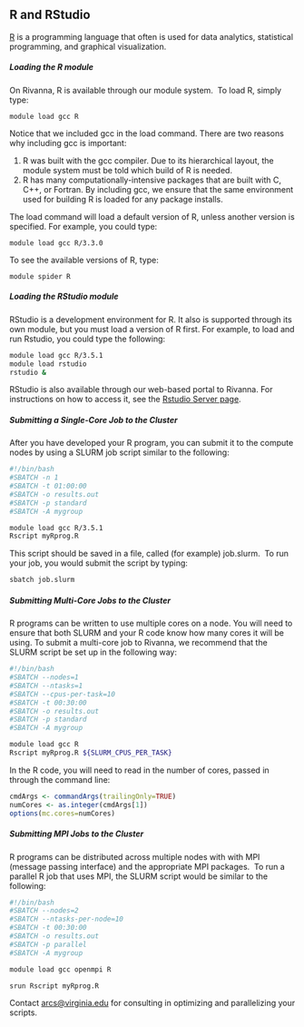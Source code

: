 
## R and RStudio

[R]( https://www.r-project.org/) is a programming language that often is used for data analytics, statistical programming, and graphical visualization.


##### Loading the R module
On Rivanna, R is available through our module system.  To load R, simply type:

`
module load gcc R
`

Notice that we included gcc in the load command. There are two reasons why including gcc is important:
1.  R was built with the gcc compiler.  Due to its hierarchical layout, the module system must be told which build of R is needed.
2.  R has many computationally-intensive packages that are built with C, C++, or Fortran. By including gcc, we ensure that the same environment used for building R is loaded for any package installs.

The load command will load a default version of R, unless another version is specified.  For example, you could type:

`
module load gcc R/3.3.0
`

To see the available versions of R, type:

`
module spider R
`

##### Loading the RStudio module

RStudio is a development environment for R.  It also is supported through its own module, but you must load a version of R first. For example, to load and run Rstudio, you could type the following:

```bash
module load gcc R/3.5.1 
module load rstudio 
rstudio & 
```

RStudio is also available through our web-based portal to Rivanna.  For instructions on how to access it, see the [Rstudio Server page](https://arcs.virginia.edu/rstudio-server).  



##### Submitting a Single-Core Job to the Cluster
After you have developed your R program, you can submit it to the compute nodes by using a SLURM job script similar to the following: 

```bash
#!/bin/bash
#SBATCH -n 1
#SBATCH -t 01:00:00
#SBATCH -o results.out
#SBATCH -p standard
#SBATCH -A mygroup

module load gcc R/3.5.1
Rscript myRprog.R
```
This script should be saved in a file, called (for example) job.slurm.  To run your job, you would submit the script by typing:

```bash
sbatch job.slurm
```



##### Submitting Multi-Core Jobs to the Cluster
R programs can be written to use multiple cores on a node.  You will need to ensure that both SLURM and your R code know how many cores it will be using.  To submit a multi-core job to Rivanna, we recommend that the SLURM script be set up in the following way:

```bash
#!/bin/bash
#SBATCH --nodes=1
#SBATCH --ntasks=1
#SBATCH --cpus-per-task=10      
#SBATCH -t 00:30:00
#SBATCH -o results.out
#SBATCH -p standard
#SBATCH -A mygroup

module load gcc R
Rscript myRprog.R ${SLURM_CPUS_PER_TASK}
```

In the R code, you will need to read in the number of cores, passed in through the command line:


```R
cmdArgs <- commandArgs(trailingOnly=TRUE)
numCores <- as.integer(cmdArgs[1])
options(mc.cores=numCores) 
```



##### Submitting MPI Jobs to the Cluster

R programs can be distributed across multiple nodes with with MPI (message passing interface) and the appropriate MPI packages.  To run a parallel R job that uses MPI, the SLURM script would be similar to the following:

```bash
#!/bin/bash
#SBATCH --nodes=2
#SBATCH --ntasks-per-node=10
#SBATCH -t 00:30:00
#SBATCH -o results.out
#SBATCH -p parallel
#SBATCH -A mygroup

module load gcc openmpi R

srun Rscript myRprog.R
```


Contact arcs@virginia.edu for consulting in optimizing and parallelizing your scripts.
